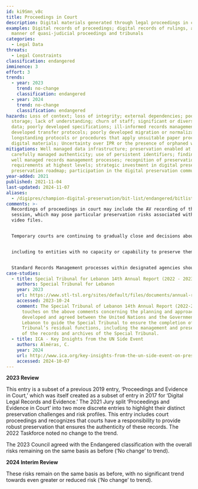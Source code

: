 ```yaml
---
id: ki9Smn_v8c
title: Proceedings in Court
description: Digital materials generated through legal proceedings in court.
examples: Digital records of proceedings; digital records of rulings, and all
  manner of quasi-judicial proceedings and tribunals
categories:
  - Legal Data
threats:
  - Legal Constraints
classification: endangered
imminence: 3
effort: 3
trends:
  - year: 2023
    trend: no-change
    classification: endangered
  - year: 2024
    trend: no-change
    classification: endangered
hazards: Loss of context; loss of integrity; external dependencies; poor
  storage; lack of understanding; churn of staff; significant or diversity of
  data; poorly developed specifications; ill-informed records management; poorly
  developed transfer protocols; poorly developed migration or normalization;
  longstanding protocols or procedures that apply unsuitable paper processes to
  digital materials; Uncertainty over IPR or the presence of orphaned works.
mitigations: Well managed data infrastructure; preservation enabled at ingest;
  carefully managed authenticity; use of persistent identifiers; finding aids;
  well managed records management processes; recognition of preservation
  requirements at highest levels; strategic investment in digital preservation;
  preservation roadmap; participation in the digital preservation community.
year-added: 2021
published: 2021-11-04
last-updated: 2024-11-07
aliases:
  - /digipres/champion-digital-preservation/bit-list/endangered/bitlist-proceedings-in-court
comments: >-
  Recordings of proceedings in court may include the AV recording of the court
  session, which may pose particular preservation risks associated with the
  video files.


  Temporary courts are continuing to gradually close and decisions about preservation and management of their archives are being made hurriedly and at the last minute. Some of the decisions are placing materials at high risk due to; materials being split all over the place.


  including to entities with no capacity or capability to preserve them, a seeming lack of understanding that preservation and management of the archives has no completion date, an unwillingness to invest in preservation or a drive to keep costs low which is resulting in negative implications for preservation, hurried choices on preservation measures which are not allowing for proper testing of approaches to safeguard authenticity and legal admissibility (e.g. extracting digital data from complex systems in formats that can then potentially not be restored.


  Standard Records Management processes within designated agencies should be able to take care of the preservation of materials like this but given that it is likely to involve complex types of data, such agencies may not be equipped to deliver preservation effectively. It is surprising that courts are not more prominent in the digital preservation community, where solutions now exist.
case-studies:
  - title: Special Tribunal for Lebanon 14th Annual Report (2022 - 2023)
    authors: Special Tribunal for Lebanon
    year: 2023
    url: https://www.stl-tsl.org/sites/default/files/documents/annual-reports/STL_Annual_Report_2022-2023.pdf
    accessed: 2023-10-24
    comment: The Special Tribunal of Lebanon 14th Annual Report (2022-2023), which
      touches on the above comments concerning the planning and approaches
      developed and agreed between the United Nations and the Government of
      Lebanon to guide the Special Tribunal to ensure the completion of the
      Tribunal’s residual functions, including the management and preservation
      of the records and archives of the Special Tribunal.
  - title: ICA - Key Insights from the UN Side Event
    authors: Alméras, C.
    year: 2024
    url: http://www.ica.org/key-insights-from-the-un-side-event-on-preserving-and-accessing-records-of-temporary-international-criminal-courts/
    accessed: 2024-10-07
---
```

**2023 Review**

This entry is a subset of a previous 2019 entry, ‘Proceedings and Evidence in Court,’ which was itself created as a subset of entry in 2017 for ‘Digital Legal Records and Evidence.’ The 2021 Jury split ‘Proceedings and Evidence in Court’ into two more discrete entries to highlight their distinct preservation challenges and risk profiles. This entry includes court proceedings and recognizes that courts have a responsibility to provide robust preservation that ensures the authenticity of these records. The 2022 Taskforce noted no change to the trend.

The 2023 Council agreed with the Endangered classification with the overall risks remaining on the same basis as before (‘No change’ to trend).

**2024 Interim Review**

These risks remain on the same basis as before, with no significant trend towards even greater or reduced risk (‘No change’ to trend).
